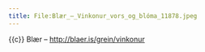 ```yaml
---
title: File:Blær_–_Vinkonur_vors_og_blóma_11878.jpeg
---
```


{{c}} Blær – http://blaer.is/grein/vinkonur

